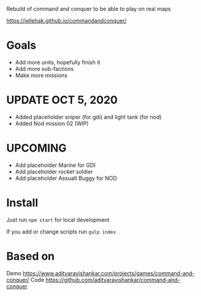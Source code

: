 Rebuild of command and conquer to be able to play on real maps

https://jellehak.github.io/commandandconquer/

# Goals
- Add more units, hopefully finish it
- Add more sub-factions
- Make more missions

# UPDATE OCT 5, 2020
- Added placeholder sniper (for gdi) and light tank (for nod)
- Added Nod mission 02 (WIP)

# UPCOMING
- Add placeholder Marine for GDI
- Add placeholder rocket soldier
- Add placeholder Assualt Buggy for NOD

# Install
Just run ```npm start``` for local development

If you add or change scripts run ```gulp index```

# Based on
Demo https://www.adityaravishankar.com/projects/games/command-and-conquer/
Code https://github.com/adityaravishankar/command-and-conquer

